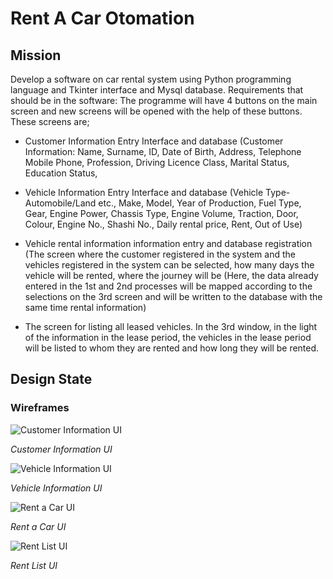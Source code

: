 # Rent A Car Otomation 

## Mission
Develop a software on car rental system using Python programming language and Tkinter interface and Mysql database. Requirements that should be in the software: The programme will have 4 buttons on the main screen and new screens will be opened with the help of these buttons. These screens are;

- Customer Information Entry Interface and database (Customer Information: Name, Surname, ID, Date of Birth, Address, Telephone Mobile Phone, Profession, Driving Licence Class, Marital Status, Education Status, 

- Vehicle Information Entry Interface and database (Vehicle Type-Automobile/Land etc., Make, Model, Year of Production, Fuel Type, Gear, Engine Power, Chassis Type, Engine Volume, Traction, Door, Colour, Engine No., Shashi No., Daily rental price, Rent, Out of Use)

- Vehicle rental information information entry and database registration (The screen where the customer registered in the system and the vehicles registered in the system can be selected, how many days the vehicle will be rented, where the journey will be (Here, the data already entered in the 1st and 2nd processes will be mapped according to the selections on the 3rd screen and will be written to the database with the same time rental information) 

- The screen for listing all leased vehicles. In the 3rd window, in the light of the information in the lease period, the vehicles in the lease period will be listed to whom they are rented and how long they will be rented.

## Design State

### Wireframes
![Customer Information UI](https://github.com/sonatipek/rent_a_car_otomation_python-tkinter/blob/main/wireframes/M%C3%BC%C5%9Fteri%20Bilgileri.png "Customer Information UI")

_Customer Information UI_

![Vehicle Information UI](https://github.com/sonatipek/rent_a_car_otomation_python-tkinter/blob/main/wireframes/Ara%C3%A7%20Bilgileri.png "Vehicle Information UI")

_Vehicle Information UI_

![Rent a Car UI](https://github.com/sonatipek/rent_a_car_otomation_python-tkinter/blob/main/wireframes/Ara%C3%A7%20Kiralama.png "Rent A Car UI")

_Rent a Car UI_

![Rent List UI](https://github.com/sonatipek/rent_a_car_otomation_python-tkinter/blob/main/wireframes/Kiralama%20Listesi.png "Rent List UI")

_Rent List UI_

